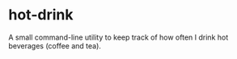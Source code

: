 # hot-drink
A small command-line utility to keep track of how often I drink hot beverages (coffee and tea).
